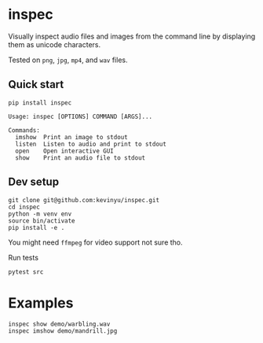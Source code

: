 # inspec

Visually inspect audio files and images from the command line by displaying them as unicode characters.

Tested on `png`, `jpg`, `mp4`, and `wav` files.

## Quick start

```
pip install inspec
```

```
Usage: inspec [OPTIONS] COMMAND [ARGS]...

Commands:
  imshow  Print an image to stdout
  listen  Listen to audio and print to stdout
  open    Open interactive GUI
  show    Print an audio file to stdout
```

## Dev setup

```
git clone git@github.com:kevinyu/inspec.git
cd inspec
python -m venv env
source bin/activate
pip install -e .
```

You might need `ffmpeg` for video support not sure tho.

Run tests

```
pytest src
```

# Examples

```shell
inspec show demo/warbling.wav
inspec imshow demo/mandrill.jpg
```
